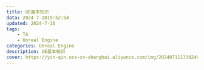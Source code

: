 ```yaml
---
title: UE基本知识
data: 2024-7-1019:52:54
updated: 2024-7-10
tags: 
    - TA
    - Unreal Engine
categories: Unreal Engine
description: UE基本知识
cover: https://yin-qin.oss-cn-shanghai.aliyuncs.com/img/202407111334240.jpg
---
```


